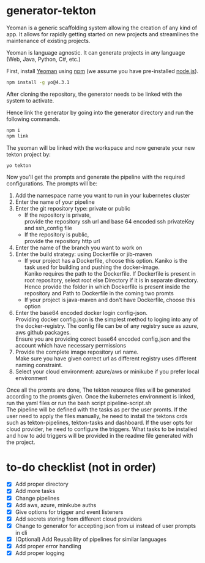 # generator-tekton 

Yeoman is a generic scaffolding system allowing the creation of any kind of app. It allows for rapidly getting started on new projects and streamlines the maintenance of existing projects.

Yeoman is language agnostic. It can generate projects in any language (Web, Java, Python, C#, etc.)

First, install [Yeoman](http://yeoman.io) using [npm](https://www.npmjs.com/) (we assume you have pre-installed [node.js](https://nodejs.org/)).

```bash
npm install -g yo@4.3.1
```

After cloning the repository, the generator needs to be linked with the system to activate.

Hence link the generator by going into the generator directory and run the following commands. 
```bash
npm i
npm link
```

The yeoman will be linked with the workspace and now generate your new tekton project by:

```bash
yo tekton
```

Now you'll get the prompts and generate the pipeline with the required configurations.
The prompts will be:

<ol>
    <li>Add the namespace name you want to run in your kubernetes cluster</li>
    <li>Enter the name of your pipeline</li>
    <li>Enter the git repository type: private or public
        <ul>
        <li>If the repository is private,<br>
        provide the repository ssh url and base 64 encoded ssh privateKey and ssh_config file</li>
        <li>If the repository is public,<br>
        provide the repository http url</li>
        </ul>
    </li>
    <li>Enter the name of the branch you want to work on</li>
    <li>Enter the build strategy: using Dockerfile or jib-maven
        <ul>
            <li>If your project has a Dockerfile, choose this option. Kaniko is the task used for building and pushing the docker-image. <br>
            Kaniko requires the path to the Dockerfile. If Dockerfile is present in root repository, select root else Directory if it is in separate directory. <br> Hence provide the folder in which Dockerfile is present inside the repository and Path to Dockerfile in the coming two promts
            </li>
            <li>If your project is java-maven and don't have Dockerfile, choose this option</li>
        </ul>
    </li>
    <li>Enter the base64 encoded docker login config-json.<br>Providing docker config.json is the simplest method to loging into any of the docker-registry. The config file can be of any registry suce as azure, aws github packages.<br> Ensure you are providing corect base64 encoded config.json and the account which have necessary permissions</li>
    <li>Provide the complete image repository url name. <br>Make sure you have given correct url as different registry uses different naming constraint.</li>
    <li>Select your cloud environment: azure/aws or minikube if you prefer local environment</li>
</ol>

Once all the promts are done, The tekton resource files will be generated according to the promts given.
Once the kubernetes environment is linked, run the yaml files or run the bash script pipeline-script.sh
<br>The pipeline will be defined with the tasks as per the user promts. If the user need to apply the files manually, he need to install the tektons crds such as tekton-pipelines, tekton-tasks and dashboard. If the user opts for cloud provider, he need to configure the triggers. What tasks to be installed and how to add triggers will be provided in the readme file generated with the project.

# to-do checklist (not in order)
- [x] Add proper directory
- [x] Add more tasks
- [x] Change pipelines
- [x] Add aws, azure, minikube auths
- [x] Give options for trigger and event listeners
- [x] Add secrets storing from different cloud providers
- [x] Change to generator for accepting json from ui instead of user prompts in cli
- [x] (Optional) Add Reusability of pipelines for similar languages
- [x] Add proper error handling
- [x] Add proper logging